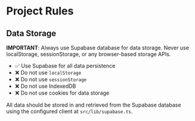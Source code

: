 # Project Rules

## Data Storage

**IMPORTANT**: Always use Supabase database for data storage. Never use localStorage, sessionStorage, or any browser-based storage APIs.

- ✅ Use Supabase for all data persistence
- ❌ Do not use `localStorage`
- ❌ Do not use `sessionStorage`
- ❌ Do not use IndexedDB
- ❌ Do not use cookies for data storage

All data should be stored in and retrieved from the Supabase database using the configured client at `src/lib/supabase.ts`.
